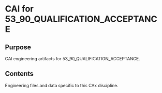 # CAI for 53_90_QUALIFICATION_ACCEPTANCE

## Purpose
CAI engineering artifacts for 53_90_QUALIFICATION_ACCEPTANCE.

## Contents
Engineering files and data specific to this CAx discipline.
